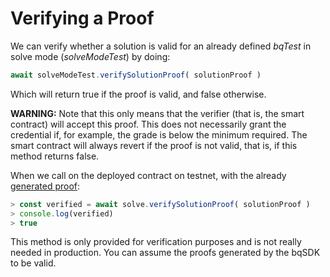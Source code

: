 # Verifying a Proof

We can verify whether a solution is valid for an already defined _bqTest_ in solve mode (_solveModeTest_) by doing:

```js
await solveModeTest.verifySolutionProof( solutionProof )
```

Which will return true if the proof is valid, and false otherwise. 

**WARNING:** Note that this only means that the verifier (that is, the smart contract) will accept this proof. This does not necessarily grant the credential if, for example, the grade is below the minimum required. The smart contract will always revert if the proof is not valid, that is, if this method returns false.

When we call on the deployed contract on testnet, with the already [generated proof](generating-proof.md):

```js
> const verified = await solve.verifySolutionProof( solutionProof )
> console.log(verified)
> true
```

This method is only provided for verification purposes and is not really needed in production. You can assume the proofs generated by the bqSDK to be valid.
